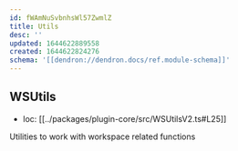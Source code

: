 ```yaml
---
id: fWAmNuSvbnhsWl57ZwmlZ
title: Utils
desc: ''
updated: 1644622889558
created: 1644622824276
schema: '[[dendron://dendron.docs/ref.module-schema]]'
---
```



## WSUtils

- loc: [[../packages/plugin-core/src/WSUtilsV2.ts#L25]]

Utilities to work with workspace related functions